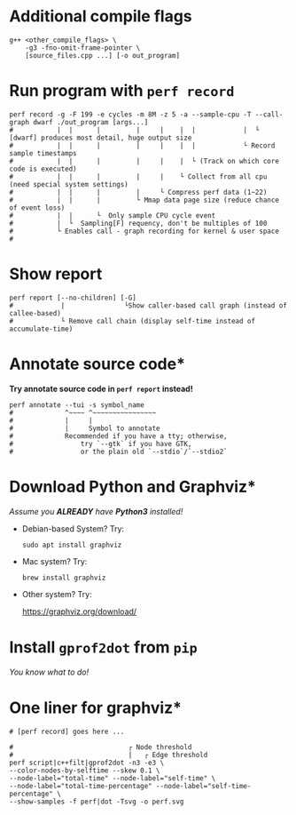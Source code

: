 # Additional compile flags

```shell
g++ <other_compile_flags> \
    -g3 -fno-omit-frame-pointer \
    [source_files.cpp ...] [-o out_program]
```

# Run program with `perf record`

```shell
perf record -g -F 199 -e cycles -m 8M -z 5 -a --sample-cpu -T --call-graph dwarf ./out_program [args...]
#           |  |      |         |     |    |  |            |  └ [dwarf] produces most detail, huge output size
#           |  |      |         |     |    |  |            └ Record sample timestamps
#           |  |      |         |     |    |  └ (Track on which core code is executed)
#           |  |      |         |     |    └ Collect from all cpu (need special system settings)
#           |  |      |         |     └ Compress perf data (1~22)
#           |  |      |         └ Mmap data page size (reduce chance of event loss)
#           |  |      └  Only sample CPU cycle event
#           |  └  Sampling[F] requency, don't be multiples of 100
#           └ Enables call - graph recording for kernel & user space
#
```

# Show report

```shell
perf report [--no-children] [-G]
#            |               └Show caller-based call graph (instead of callee-based)
#            └ Remove call chain (display self-time instead of accumulate-time)
```

# Annotate source code*

__Try annotate source code in `perf report` instead!__

```shell
perf annotate --tui -s symbol_name
#             ^~~~~ ^~~~~~~~~~~~~~~~~
#             |     |
#             |     Symbol to annotate
#             Recommended if you have a tty; otherwise,
#                 try `--gtk` if you have GTK,
#                 or the plain old `--stdio`/`--stdio2`
```

# Download Python and Graphviz*

_Assume you __ALREADY__ have __Python3__ installed!_

- Debian-based System? Try:
  ```shell
  sudo apt install graphviz
  ```

- Mac system? Try:
  ```shell
  brew install graphviz
  ```

- Other system? Try:

  https://graphviz.org/download/

# Install `gprof2dot` from `pip`

_You know what to do!_

# One liner for graphviz*

```shell
# [perf record] goes here ...

#                             ┌ Node threshold
#                             |   ┌ Edge threshold
perf script|c++filt|gprof2dot -n3 -e3 \
--color-nodes-by-selftime --skew 0.1 \
--node-label="total-time" --node-label="self-time" \
--node-label="total-time-percentage" --node-label="self-time-percentage" \
--show-samples -f perf|dot -Tsvg -o perf.svg
```
